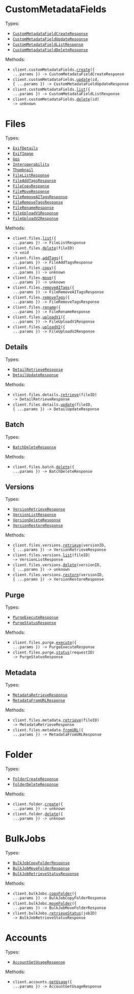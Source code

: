 # CustomMetadataFields

Types:

- <code><a href="./src/resources/custom-metadata-fields.ts">CustomMetadataFieldCreateResponse</a></code>
- <code><a href="./src/resources/custom-metadata-fields.ts">CustomMetadataFieldUpdateResponse</a></code>
- <code><a href="./src/resources/custom-metadata-fields.ts">CustomMetadataFieldListResponse</a></code>
- <code><a href="./src/resources/custom-metadata-fields.ts">CustomMetadataFieldDeleteResponse</a></code>

Methods:

- <code title="post /v1/customMetadataFields">client.customMetadataFields.<a href="./src/resources/custom-metadata-fields.ts">create</a>({ ...params }) -> CustomMetadataFieldCreateResponse</code>
- <code title="patch /v1/customMetadataFields/{id}">client.customMetadataFields.<a href="./src/resources/custom-metadata-fields.ts">update</a>(id, { ...params }) -> CustomMetadataFieldUpdateResponse</code>
- <code title="get /v1/customMetadataFields">client.customMetadataFields.<a href="./src/resources/custom-metadata-fields.ts">list</a>({ ...params }) -> CustomMetadataFieldListResponse</code>
- <code title="delete /v1/customMetadataFields/{id}">client.customMetadataFields.<a href="./src/resources/custom-metadata-fields.ts">delete</a>(id) -> unknown</code>

# Files

Types:

- <code><a href="./src/resources/files/files.ts">ExifDetails</a></code>
- <code><a href="./src/resources/files/files.ts">ExifImage</a></code>
- <code><a href="./src/resources/files/files.ts">Gps</a></code>
- <code><a href="./src/resources/files/files.ts">Interoperability</a></code>
- <code><a href="./src/resources/files/files.ts">Thumbnail</a></code>
- <code><a href="./src/resources/files/files.ts">FileListResponse</a></code>
- <code><a href="./src/resources/files/files.ts">FileAddTagsResponse</a></code>
- <code><a href="./src/resources/files/files.ts">FileCopyResponse</a></code>
- <code><a href="./src/resources/files/files.ts">FileMoveResponse</a></code>
- <code><a href="./src/resources/files/files.ts">FileRemoveAITagsResponse</a></code>
- <code><a href="./src/resources/files/files.ts">FileRemoveTagsResponse</a></code>
- <code><a href="./src/resources/files/files.ts">FileRenameResponse</a></code>
- <code><a href="./src/resources/files/files.ts">FileUploadV1Response</a></code>
- <code><a href="./src/resources/files/files.ts">FileUploadV2Response</a></code>

Methods:

- <code title="get /v1/files">client.files.<a href="./src/resources/files/files.ts">list</a>({ ...params }) -> FileListResponse</code>
- <code title="delete /v1/files/{fileId}">client.files.<a href="./src/resources/files/files.ts">delete</a>(fileID) -> void</code>
- <code title="post /v1/files/addTags">client.files.<a href="./src/resources/files/files.ts">addTags</a>({ ...params }) -> FileAddTagsResponse</code>
- <code title="post /v1/files/copy">client.files.<a href="./src/resources/files/files.ts">copy</a>({ ...params }) -> unknown</code>
- <code title="post /v1/files/move">client.files.<a href="./src/resources/files/files.ts">move</a>({ ...params }) -> unknown</code>
- <code title="post /v1/files/removeAITags">client.files.<a href="./src/resources/files/files.ts">removeAITags</a>({ ...params }) -> FileRemoveAITagsResponse</code>
- <code title="post /v1/files/removeTags">client.files.<a href="./src/resources/files/files.ts">removeTags</a>({ ...params }) -> FileRemoveTagsResponse</code>
- <code title="put /v1/files/rename">client.files.<a href="./src/resources/files/files.ts">rename</a>({ ...params }) -> FileRenameResponse</code>
- <code title="post /api/v1/files/upload">client.files.<a href="./src/resources/files/files.ts">uploadV1</a>({ ...params }) -> FileUploadV1Response</code>
- <code title="post /api/v2/files/upload">client.files.<a href="./src/resources/files/files.ts">uploadV2</a>({ ...params }) -> FileUploadV2Response</code>

## Details

Types:

- <code><a href="./src/resources/files/details.ts">DetailRetrieveResponse</a></code>
- <code><a href="./src/resources/files/details.ts">DetailUpdateResponse</a></code>

Methods:

- <code title="get /v1/files/{fileId}/details">client.files.details.<a href="./src/resources/files/details.ts">retrieve</a>(fileID) -> DetailRetrieveResponse</code>
- <code title="patch /v1/files/{fileId}/details">client.files.details.<a href="./src/resources/files/details.ts">update</a>(fileID, { ...params }) -> DetailUpdateResponse</code>

## Batch

Types:

- <code><a href="./src/resources/files/batch.ts">BatchDeleteResponse</a></code>

Methods:

- <code title="post /v1/files/batch/deleteByFileIds">client.files.batch.<a href="./src/resources/files/batch.ts">delete</a>({ ...params }) -> BatchDeleteResponse</code>

## Versions

Types:

- <code><a href="./src/resources/files/versions.ts">VersionRetrieveResponse</a></code>
- <code><a href="./src/resources/files/versions.ts">VersionListResponse</a></code>
- <code><a href="./src/resources/files/versions.ts">VersionDeleteResponse</a></code>
- <code><a href="./src/resources/files/versions.ts">VersionRestoreResponse</a></code>

Methods:

- <code title="get /v1/files/{fileId}/versions/{versionId}">client.files.versions.<a href="./src/resources/files/versions.ts">retrieve</a>(versionID, { ...params }) -> VersionRetrieveResponse</code>
- <code title="get /v1/files/{fileId}/versions">client.files.versions.<a href="./src/resources/files/versions.ts">list</a>(fileID) -> VersionListResponse</code>
- <code title="delete /v1/files/{fileId}/versions/{versionId}">client.files.versions.<a href="./src/resources/files/versions.ts">delete</a>(versionID, { ...params }) -> unknown</code>
- <code title="put /v1/files/{fileId}/versions/{versionId}/restore">client.files.versions.<a href="./src/resources/files/versions.ts">restore</a>(versionID, { ...params }) -> VersionRestoreResponse</code>

## Purge

Types:

- <code><a href="./src/resources/files/purge.ts">PurgeExecuteResponse</a></code>
- <code><a href="./src/resources/files/purge.ts">PurgeStatusResponse</a></code>

Methods:

- <code title="post /v1/files/purge">client.files.purge.<a href="./src/resources/files/purge.ts">execute</a>({ ...params }) -> PurgeExecuteResponse</code>
- <code title="get /v1/files/purge/{requestId}">client.files.purge.<a href="./src/resources/files/purge.ts">status</a>(requestID) -> PurgeStatusResponse</code>

## Metadata

Types:

- <code><a href="./src/resources/files/metadata.ts">MetadataRetrieveResponse</a></code>
- <code><a href="./src/resources/files/metadata.ts">MetadataFromURLResponse</a></code>

Methods:

- <code title="get /v1/files/{fileId}/metadata">client.files.metadata.<a href="./src/resources/files/metadata.ts">retrieve</a>(fileID) -> MetadataRetrieveResponse</code>
- <code title="get /v1/files/metadata">client.files.metadata.<a href="./src/resources/files/metadata.ts">fromURL</a>({ ...params }) -> MetadataFromURLResponse</code>

# Folder

Types:

- <code><a href="./src/resources/folder.ts">FolderCreateResponse</a></code>
- <code><a href="./src/resources/folder.ts">FolderDeleteResponse</a></code>

Methods:

- <code title="post /v1/folder">client.folder.<a href="./src/resources/folder.ts">create</a>({ ...params }) -> unknown</code>
- <code title="delete /v1/folder">client.folder.<a href="./src/resources/folder.ts">delete</a>({ ...params }) -> unknown</code>

# BulkJobs

Types:

- <code><a href="./src/resources/bulk-jobs.ts">BulkJobCopyFolderResponse</a></code>
- <code><a href="./src/resources/bulk-jobs.ts">BulkJobMoveFolderResponse</a></code>
- <code><a href="./src/resources/bulk-jobs.ts">BulkJobRetrieveStatusResponse</a></code>

Methods:

- <code title="post /v1/bulkJobs/copyFolder">client.bulkJobs.<a href="./src/resources/bulk-jobs.ts">copyFolder</a>({ ...params }) -> BulkJobCopyFolderResponse</code>
- <code title="post /v1/bulkJobs/moveFolder">client.bulkJobs.<a href="./src/resources/bulk-jobs.ts">moveFolder</a>({ ...params }) -> BulkJobMoveFolderResponse</code>
- <code title="get /v1/bulkJobs/{jobId}">client.bulkJobs.<a href="./src/resources/bulk-jobs.ts">retrieveStatus</a>(jobID) -> BulkJobRetrieveStatusResponse</code>

# Accounts

Types:

- <code><a href="./src/resources/accounts.ts">AccountGetUsageResponse</a></code>

Methods:

- <code title="get /v1/accounts/usage">client.accounts.<a href="./src/resources/accounts.ts">getUsage</a>({ ...params }) -> AccountGetUsageResponse</code>
